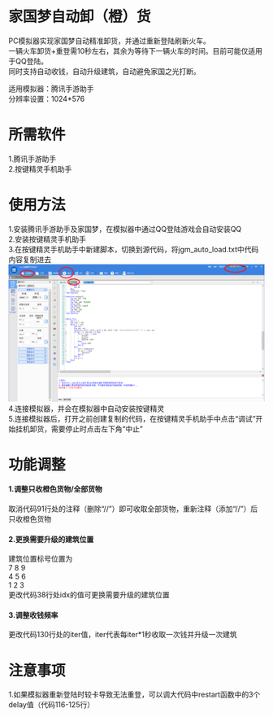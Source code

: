 # 家国梦自动卸（橙）货

PC模拟器实现家国梦自动精准卸货，并通过重新登陆刷新火车。  
一辆火车卸货+重登需10秒左右，其余为等待下一辆火车的时间。目前可能仅适用于QQ登陆。  
同时支持自动收钱，自动升级建筑，自动避免家国之光打断。

适用模拟器：腾讯手游助手  
分辨率设置：1024*576  

# 所需软件
1.腾讯手游助手  
2.按键精灵手机助手  

# 使用方法
1.安装腾讯手游助手及家国梦，在模拟器中通过QQ登陆游戏会自动安装QQ  
2.安装按键精灵手机助手  
3.在按键精灵手机助手中新建脚本，切换到源代码，将jgm_auto_load.txt中代码内容复制进去  
![Image text](https://github.com/LSC527/jgm_auto_load/blob/master/%E6%8C%89%E9%94%AE%E7%B2%BE%E7%81%B5%E6%89%8B%E6%9C%BA%E5%8A%A9%E6%89%8B%E8%8A%82%E9%9D%A2.png)
4.连接模拟器，并会在模拟器中自动安装按键精灵  
5.连接模拟器后，打开之前创建复制的代码，在按键精灵手机助手中点击“调试”开始挂机卸货，需要停止时点击左下角“中止”  

# 功能调整
#### 1.调整只收橙色货物/全部货物  
取消代码91行处的注释（删除“//”）即可收取全部货物，重新注释（添加“//”）后只收橙色货物  
  
#### 2.更换需要升级的建筑位置  
建筑位置标号位置为  
7 8 9  
4 5 6  
1 2 3  
更改代码38行处idx的值可更换需要升级的建筑位置  
  
#### 3.调整收钱频率
更改代码130行处的iter值，iter代表每iter*1秒收取一次钱并升级一次建筑  

# 注意事项
1.如果模拟器重新登陆时较卡导致无法重登，可以调大代码中restart函数中的3个delay值（代码116-125行）
